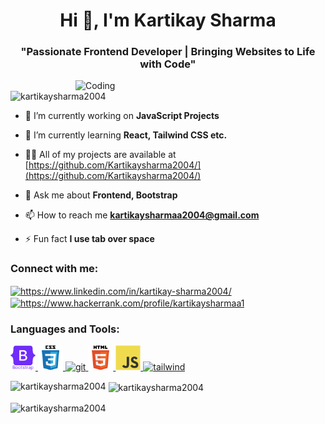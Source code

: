 <h1 align="center">Hi 👋, I'm Kartikay Sharma</h1>
<h3 align="center">"Passionate Frontend Developer | Bringing Websites to Life with Code"</h3>
<img align="right" alt="Coding" width="400" src="https://cdn.dribbble.com/users/1162077/screenshots/3848914/programmer.gif">

<p align="left"> <img src="https://komarev.com/ghpvc/?username=kartikaysharma2004&label=Profile%20views&color=0e75b6&style=flat" alt="kartikaysharma2004" /> </p>

- 🔭 I’m currently working on **JavaScript Projects**

- 🌱 I’m currently learning **React, Tailwind CSS etc.**

- 👨‍💻 All of my projects are available at [https://github.com/Kartikaysharma2004/](https://github.com/Kartikaysharma2004/)

- 💬 Ask me about **Frontend, Bootstrap**

- 📫 How to reach me **kartikaysharmaa2004@gmail.com**

- ⚡ Fun fact **I use tab over space**

<h3 align="left">Connect with me:</h3>
<p align="left">
<a href="https://www.linkedin.com/in/kartikay-sharma2004/" target="blank"><img align="center" src="https://raw.githubusercontent.com/rahuldkjain/github-profile-readme-generator/master/src/images/icons/Social/linked-in-alt.svg" alt="https://www.linkedin.com/in/kartikay-sharma2004/" height="30" width="40" /></a>
<a href="https://www.hackerrank.com/profile/kartikaysharmaa1" target="blank"><img align="center" src="https://raw.githubusercontent.com/rahuldkjain/github-profile-readme-generator/master/src/images/icons/Social/hackerrank.svg" alt="https://www.hackerrank.com/profile/kartikaysharmaa1" height="30" width="40" /></a>
</p>

<h3 align="left">Languages and Tools:</h3>
<p align="left"> <a href="https://getbootstrap.com" target="_blank" rel="noreferrer"> <img src="https://raw.githubusercontent.com/devicons/devicon/master/icons/bootstrap/bootstrap-plain-wordmark.svg" alt="bootstrap" width="40" height="40"/> </a> <a href="https://www.w3schools.com/css/" target="_blank" rel="noreferrer"> <img src="https://raw.githubusercontent.com/devicons/devicon/master/icons/css3/css3-original-wordmark.svg" alt="css3" width="40" height="40"/> </a> <a href="https://git-scm.com/" target="_blank" rel="noreferrer"> <img src="https://www.vectorlogo.zone/logos/git-scm/git-scm-icon.svg" alt="git" width="40" height="40"/> </a> <a href="https://www.w3.org/html/" target="_blank" rel="noreferrer"> <img src="https://raw.githubusercontent.com/devicons/devicon/master/icons/html5/html5-original-wordmark.svg" alt="html5" width="40" height="40"/> </a> <a href="https://developer.mozilla.org/en-US/docs/Web/JavaScript" target="_blank" rel="noreferrer"> <img src="https://raw.githubusercontent.com/devicons/devicon/master/icons/javascript/javascript-original.svg" alt="javascript" width="40" height="40"/> </a> <a href="https://tailwindcss.com/" target="_blank" rel="noreferrer"> <img src="https://www.vectorlogo.zone/logos/tailwindcss/tailwindcss-icon.svg" alt="tailwind" width="40" height="40"/> </a> </p>

<p><img align="left" src="https://github-readme-stats.vercel.app/api/top-langs?username=kartikaysharma2004&show_icons=true&locale=en&layout=compact" alt="kartikaysharma2004" /></p>

<p>&nbsp;<img align="center" src="https://github-readme-stats.vercel.app/api?username=kartikaysharma2004&show_icons=true&locale=en" alt="kartikaysharma2004" /></p>

<p><img align="center" src="https://github-readme-streak-stats.herokuapp.com/?user=kartikaysharma2004&" alt="kartikaysharma2004" /></p>
